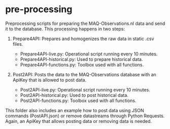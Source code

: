 # pre-processing
Preprocessing scripts for preparing the MAQ-Observations.nl data and send it to the database. This processing happens in two steps:

1) Prepare4API: Prepares and homogenizes the raw data in static .csv files.
    - Prepare4API-live.py: Operational script running every 10 minutes.
    - Prepare4API-historical.py: Used to prepare historical data.
    - Prepare4API-functions.py: Toolbox used with all functions.
  
2) Post2API: Posts the data to the MAQ-Observations database with an ApiKey that is allowed to post data.
    - Post2API-live.py: Operational script running every 10 minutes.
    - Post2API-historical.py: Used to post historical data.
    - Post2API-functions.py: Toolbox used with all functions.

This folder also includes an example how to post data using JSON commands (PostAPI.json) or remove datastreams through Python Requests. Again, an ApiKey that allows posting data or removing data is needed.
